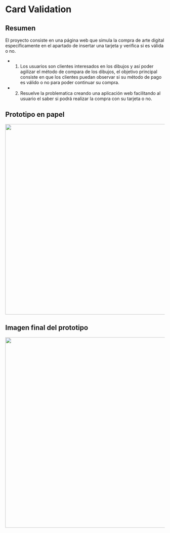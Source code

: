 # Card Validation

## Resumen
El proyecto consiste en una página web que simula la compra de arte digital específicamente en el apartado de insertar una tarjeta y verifica si es válida o no. 

* 1. Los usuarios son clientes interesados en los dibujos y así poder agilizar el método de compara de los dibujos, el objetivo principal consiste en que los clientes puedan observar si su método de pago es válido o no para poder continuar su compra.

* 2. Resuelve la problematica creando una aplicación web facilitando al usuario el saber si podrá realizar la compra con su tarjeta o no. 

## Prototipo en papel

<p><img src="https://i.imgur.com/zph5xLe.png" width="600"></p>

## Imagen final del prototipo

<p><img src="https://i.imgur.com/Au5gMVN.png" width="600"></p>


























